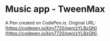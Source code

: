 # Music app - TweenMax

A Pen created on CodePen.io. Original URL: [https://codepen.io/kim7720/pen/zYLBzQN](https://codepen.io/kim7720/pen/zYLBzQN).


